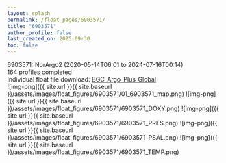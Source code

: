 ```yaml
---
layout: splash
permalink: /float_pages/6903571/
title: "6903571"
author_profile: false
last_created_on: 2025-09-30
toc: false
---
```

 
6903571: NorArgo2 (2020-05-14T06:01 to 2024-07-16T00:14)\
164 profiles completed\
Individual float file download: [BGC_Argo_Plus_Global](https://ftp.soest.hawaii.edu/bgc_argo_plus/Individual_Floats/outliers_removed/6903571_Sprof_processed.nc)\
![img-png]({{ site.url }}{{ site.baseurl }}/assets/images/float_figures/6903571/01_6903571_map.png)
![img-png]({{ site.url }}{{ site.baseurl }}/assets/images/float_figures/6903571/6903571_DOXY.png)
![img-png]({{ site.url }}{{ site.baseurl }}/assets/images/float_figures/6903571/6903571_PRES.png)
![img-png]({{ site.url }}{{ site.baseurl }}/assets/images/float_figures/6903571/6903571_PSAL.png)
![img-png]({{ site.url }}{{ site.baseurl }}/assets/images/float_figures/6903571/6903571_TEMP.png)
